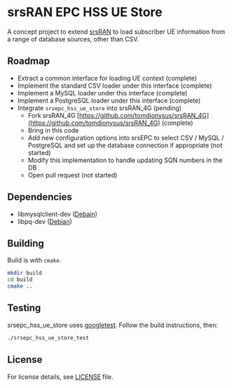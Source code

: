 # srsRAN EPC HSS UE Store

A concept project to extend [srsRAN](https://github.com/srsran/srsRAN_4G) to load subscriber UE information from a range of database sources, other than CSV.

## Roadmap

* Extract a common interface for loading UE context (complete)
* Implement the standard CSV loader under this interface (complete)
* Implement a MySQL loader under this interface (complete) 
* Implement a PostgreSQL loader under this interface (complete)
* Integrate `srsepc_hss_ue_store` into srsRAN_4G (pending)
	* Fork srsRAN_4G [https://github.com/tomdionysus/srsRAN_4G](https://github.com/tomdionysus/srsRAN_4G) (complete)
	* Bring in this code
	* Add new configuration options into srsEPC to select CSV / MySQL / PostgreSQL and set up the database connection if appropriate (not started)
	* Modify this implementation to handle updating SQN numbers in the DB
	* Open pull request (not started)

## Dependencies

* libmysqlclient-dev ([Debain](https://packages.debian.org/sid/libmysqlclient-dev))
* libpq-dev ([Debian](https://packages.debian.org/sid/libpq-dev))

## Building

Build is with `cmake`.

```bash
mkdir build
cd build
cmake ..

```

## Testing
srsepc_hss_ue_store uses [googletest](https://github.com/google/googletest). Follow the build instructions, then:

```bash
./srsepc_hss_ue_store_test
```

## License

For license details, see [LICENSE](LICENSE) file.